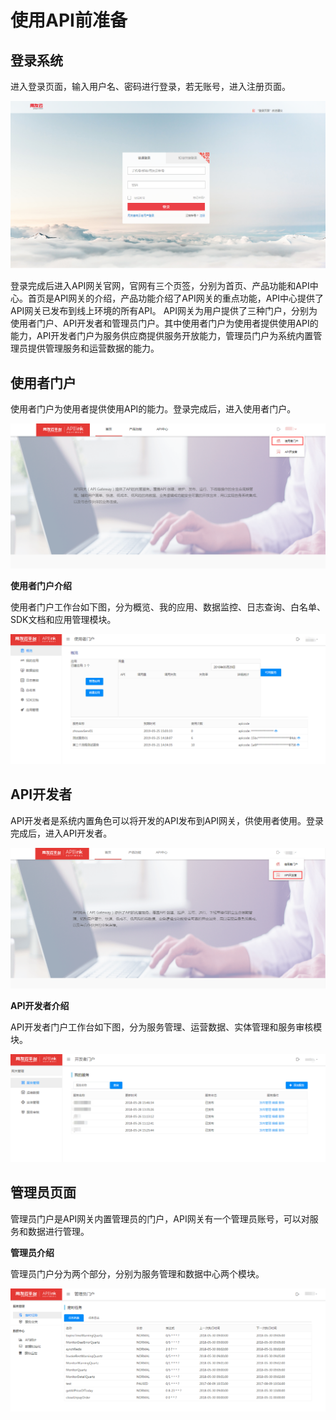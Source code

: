# 使用API前准备

## 登录系统

进入登录页面，输入用户名、密码进行登录，若无账号，进入注册页面。
 
![登录页面](images/img1.3.1.png)

登录完成后进入API网关官网，官网有三个页签，分别为首页、产品功能和API中心。首页是API网关的介绍，产品功能介绍了API网关的重点功能，API中心提供了API网关已发布到线上环境的所有API。
API网关为用户提供了三种门户，分别为使用者门户、API开发者和管理员门户。其中使用者门户为使用者提供使用API的能力，API开发者门户为服务供应商提供服务开放能力，管理员门户为系统内置管理员提供管理服务和运营数据的能力。

## 使用者门户

使用者门户为使用者提供使用API的能力。登录完成后，进入使用者门户。
 
![使用者门户](images/img1.4.1.png)

**使用者门户介绍**

使用者门户工作台如下图，分为概览、我的应用、数据监控、日志查询、白名单、SDK文档和应用管理模块。
 
![使用者门户工作台](images/img1.4.2.png)

##	API开发者

API开发者是系统内置角色可以将开发的API发布到API网关，供使用者使用。登录完成后，进入API开发者。
 
![API开发者](images/img1.5.1.png)

**API开发者介绍**

API开发者门户工作台如下图，分为服务管理、运营数据、实体管理和服务审核模块。
 
![API开发者工作台](images/img1.5.2.png)

## 管理员页面

管理员门户是API网关内置管理员的门户，API网关有一个管理员账号，可以对服务和数据进行管理。

**管理员介绍**

管理员门户分为两个部分，分别为服务管理和数据中心两个模块。
 
![管理员工作台](images/img1.6.1.png)
